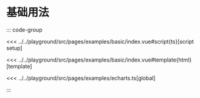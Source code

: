 # 基础用法

::: code-group

<<< ../../playground/src/pages/examples/basic/index.vue#script{ts}[script setup]

<<< ../../playground/src/pages/examples/basic/index.vue#template{html}[template]

<<< ../../playground/src/pages/examples/echarts.ts[global]

:::